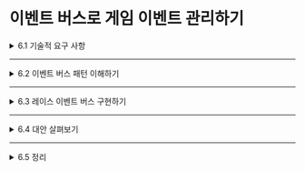 # 이벤트 버스로 게임 이벤트 관리하기

<details>
<summary>6.1 기술적 요구 사항</summary>
<div markdown="1">    

</div>
</details>

___

<details>
<summary>6.2 이벤트 버스 패턴 이해하기</summary>
<div markdown="1">    

</div>
</details>

___

<details>
<summary>6.3 레이스 이벤트 버스 구현하기</summary>
<div markdown="1">    

</div>
</details>

___

<details>
<summary>6.4 대안 살펴보기</summary>
<div markdown="1">    

</div>
</details>

___

<details>
<summary>6.5 정리</summary>
<div markdown="1">    

</div>
</details>
